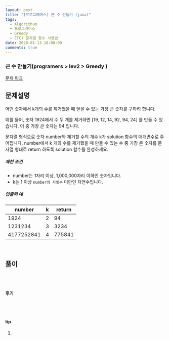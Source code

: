 ```yaml
---
layout: post
title: "[프로그래머스] 큰 수 만들기 (java)"
tags:
  - Algorithum
  - 프로그래머스
  - Greedy
  - ETC) 문자열 함수 사용법
date: 2020-01-13 18:00:00
comments: true
---
```




### 큰 수 만들기(programers > lev2 > Greedy )

[문제 링크](https://programmers.co.kr/learn/courses/30/lessons/42883)

## 문제설명

어떤 숫자에서 k개의 수를 제거했을 때 얻을 수 있는 가장 큰 숫자를 구하려 합니다.

예를 들어, 숫자 1924에서 수 두 개를 제거하면 [19, 12, 14, 92, 94, 24] 를 만들 수 있습니다. 이 중 가장 큰 숫자는 94 입니다.

문자열 형식으로 숫자 number와 제거할 수의 개수 k가 solution 함수의 매개변수로 주어집니다. number에서 k 개의 수를 제거했을 때 만들 수 있는 수 중 가장 큰 숫자를 문자열 형태로 return 하도록 solution 함수를 완성하세요.

##### 제한 조건

- number는 1자리 이상, 1,000,000자리 이하인 숫자입니다.
- k는 1 이상 `number의 자릿수` 미만인 자연수입니다.

##### 입출력 예

| number     | k    | return |
| ---------- | ---- | ------ |
| 1924       | 2    | 94     |
| 1231234    | 3    | 3234   |
| 4177252841 | 4    | 775841 |

<br>

## 풀이

```java

```

<br>

#### 후기



<br>

<br>

#### tip

1. 

<br>